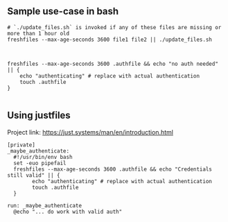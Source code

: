 ## Sample use-case in bash

```shell
# `./update_files.sh` is invoked if any of these files are missing or more than 1 hour old
freshfiles --max-age-seconds 3600 file1 file2 || ./update_files.sh



freshfiles --max-age-seconds 3600 .authfile && echo "no auth needed" || { 
    echo "authenticating" # replace with actual authentication
    touch .authfile
}


```


## Using justfiles

Project link: https://just.systems/man/en/introduction.html

```
[private]
_maybe_authenticate:
  #!/usr/bin/env bash
  set -euo pipefail
  freshfiles --max-age-seconds 3600 .authfile && echo "Credentials still valid" || { 
        echo "authenticating" # replace with actual authentication
        touch .authfile
  }

run: _maybe_authenticate
  @echo "... do work with valid auth"
```